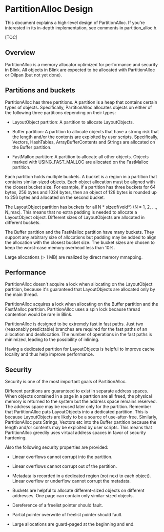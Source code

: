 # PartitionAlloc Design

This document explains a high-level design of PartitionAlloc.
If you're interested in its in-depth implementation, see comments
in partition_alloc.h.

[TOC]

## Overview

PartitionAlloc is a memory allocator optimized for performance and security
in Blink. All objects in Blink are expected to be allocated with
PartitionAlloc or Oilpan (but not yet done).

## Partitions and buckets

PartitionAlloc has three partitions. A partition is a heap that contains
certain types of objects. Specifically, PartitionAlloc allocates objects
on either of the following three partitions depending on their types:

* LayoutObject partition: A partition to allocate LayoutObjects.

* Buffer partition: A partition to allocate objects that have a strong risk
that the length and/or the contents are exploited by user scripts.
Specifically, Vectors, HashTables, ArrayBufferContents and Strings are
allocated on the Buffer partition.

* FastMalloc partition: A partition to allocate all other objects.
Objects marked with USING_FAST_MALLOC are allocated on the FastMalloc partition.

Each partition holds multiple buckets. A bucket is a region in a partition
that contains similar-sized objects. Each object allocation must be aligned
with the closest bucket size. For example, if a partition has three buckets
for 64 bytes, 256 bytes and 1024 bytes, then an object of 128 bytes is
rounded up to 256 bytes and allocated on the second bucket.

The LayoutObject partition has buckets for all N * sizeof(void*) (N = 1, 2, ..., N_max).
This means that no extra padding is needed to allocate a LayoutObject object.
Different sizes of LayoutObjects are allocated in different buckets.

The Buffer partition and the FastMalloc partition have many buckets.
They support any arbitrary size of allocations but padding may be added
to align the allocation with the closest bucket size. The bucket sizes are
chosen to keep the worst-case memory overhead less than 10%.

Large allocations (> 1 MB) are realized by direct memory mmapping.

## Performance

PartitionAlloc doesn't acquire a lock when allocating on the LayoutObject
partition, because it's guaranteed that LayoutObjects are allocated
only by the main thread.

PartitionAlloc acquires a lock when allocating on the Buffer partition and
the FastMalloc partition. PartitionAlloc uses a spin lock because thread contention
would be rare in Blink.

PartitionAlloc is designed to be extremely fast in fast paths. Just two
(reasonably predictable) branches are required for the fast paths of an
allocation and deallocation. The number of operations in the fast paths
is minimized, leading to the possibility of inlining.

Having a dedicated partition for LayoutObjects is helpful to improve cache
locality and thus help improve performance.

## Security

Security is one of the most important goals of PartitionAlloc.

Different partitions are guaranteed to exist in separate address spaces.
When objects contained in a page in a partition are all freed,
the physical memory is returned to the system but the address space
remains reserved. The address space may be reused later only for the partition.
Remember that PartitionAlloc puts LayoutObjects into a dedicated partition.
This is because LayoutObjects are likely to be a source of use-after-free.
Similarly, PartitionAlloc puts Strings, Vectors etc into the Buffer partition
because the length and/or contents may be exploited by user scripts.
This means that PartitionAlloc greedily uses virtual address spaces in favor of
security hardening.

Also the following security properties are provided:

* Linear overflows cannot corrupt into the partition.

* Linear overflows cannot corrupt out of the partition.

* Metadata is recorded in a dedicated region (not next to each object).
Linear overflow or underflow cannot corrupt the metadata.

* Buckets are helpful to allocate different-sized objects on different addresses.
One page can contain only similar-sized objects.

* Dereference of a freelist pointer should fault.

* Partial pointer overwrite of freelist pointer should fault.

* Large allocations are guard-paged at the beginning and end.
